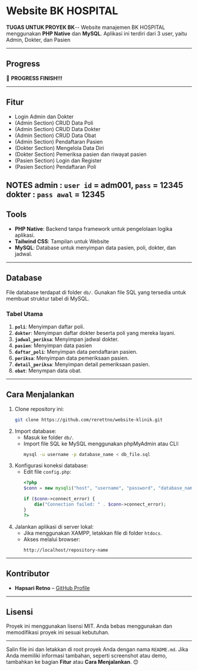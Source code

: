# **Website BK HOSPITAL**

**TUGAS UNTUK PROYEK BK**-- Website manajemen BK HOSPITAL menggunakan **PHP Native** dan **MySQL**. Aplikasi ini terdiri dari 3 user, yaitu Admin, Dokter, dan Pasien

---

## **Progress**

🚀 **PROGRESS FINISH!!!**

---

## **Fitur**
- Login Admin dan Dokter
- (Admin Section) CRUD Data Poli
- (Admin Section) CRUD Data Dokter
- (Admin Section) CRUD Data Obat
- (Admin Section) Pendaftaran Pasien
- (Dokter Section) Mengelola Data Diri
- (Dokter Section) Pemeriksa pasien dan riwayat pasien
- (Pasien Section) Login dan Register
- (Pasien Section) Pendaftaran Poli

**NOTES**
admin : **`user id`** = adm001, **`pass`** = 12345
dokter : **`pass awal`** = 12345
---

## **Tools**
- **PHP Native**: Backend tanpa framework untuk pengelolaan logika aplikasi.
- **Tailwind CSS**: Tampilan untuk Website
- **MySQL**: Database untuk menyimpan data pasien, poli, dokter, dan jadwal.

---

## **Database**
File database terdapat di folder `db/`. Gunakan file SQL yang tersedia untuk membuat struktur tabel di MySQL.

### **Tabel Utama**
1. **`poli`**: Menyimpan daftar poli.
2. **`dokter`**: Menyimpan daftar dokter beserta poli yang mereka layani.
3. **`jadwal_periksa`**: Menyimpan jadwal dokter.
4. **`pasien`**: Menyimpan data pasien
5. **`daftar_poli`**: Menyimpan data pendaftaran pasien.
6. **`periksa`**: Menyimpan data pemeriksaan pasien.
7. **`detail_periksa`**: Menyimpan detail pemeriksaan pasien.
8. **`obat`**: Menympan data obat.

---

## **Cara Menjalankan**
1. Clone repository ini:
   ```bash
   git clone https://github.com/rerettno/website-klinik.git
   ```
2. Import database:
   - Masuk ke folder `db/`.
   - Import file SQL ke MySQL menggunakan phpMyAdmin atau CLI:
     ```bash
     mysql -u username -p database_name < db_file.sql
     ```
3. Konfigurasi koneksi database:
   - Edit file `config.php`:
     ```php
     <?php
     $conn = new mysqli("host", "username", "password", "database_name");

     if ($conn->connect_error) {
         die("Connection failed: " . $conn->connect_error);
     }
     ?>
     ```
4. Jalankan aplikasi di server lokal:
   - Jika menggunakan XAMPP, letakkan file di folder `htdocs`.
   - Akses melalui browser:
     ```
     http://localhost/repository-name
     ```

---

## **Kontributor**
- **Hapsari Retno** – [GitHub Profile](https://github.com/rerettno)

---

## **Lisensi**
Proyek ini menggunakan lisensi MIT. Anda bebas menggunakan dan memodifikasi proyek ini sesuai kebutuhan.

---

Salin file ini dan letakkan di root proyek Anda dengan nama `README.md`. Jika Anda memiliki informasi tambahan, seperti screenshot atau demo, tambahkan ke bagian **Fitur** atau **Cara Menjalankan**. 😊
